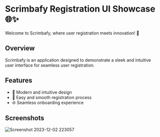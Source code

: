 # Scrimbafy Registration UI Showcase 🌐✨

Welcome to Scrimbafy, where user registration meets innovation! 🚀

## Overview

Scrimbafy is an application designed to demonstrate a sleek and intuitive user interface for seamless user registration.

## Features

- 🎨 Modern and intuitive design
- 🔄 Easy and smooth registration process
- 🌐 Seamless onboarding experience

## Screenshots

![Screenshot 2023-12-02 223057](https://github.com/kanugurajesh/Scrimbafy/assets/120458029/6ee7811a-001d-4b41-94a7-d60572fcacb6)
